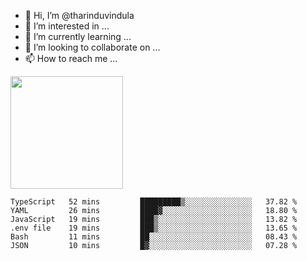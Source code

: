 - 👋 Hi, I’m @tharinduvindula
- 👀 I’m interested in ...
- 🌱 I’m currently learning ...
- 💞️ I’m looking to collaborate on ...
- 📫 How to reach me ...

<!---
tharinduvindula/tharinduvindula is a ✨ special ✨ repository because its `README.md` (this file) appears on your GitHub profile.
You can click the Preview link to take a look at your changes.
--->

<img height="180em" src="https://github-readme-stats.vercel.app/api?username=tharinduvindula&show_icons=true&hide_border=false&&count_private=true&include_all_commits=true" />


<!--START_SECTION:waka-->

```text
TypeScript   52 mins         █████████▒░░░░░░░░░░░░░░░   37.82 %
YAML         26 mins         ████▓░░░░░░░░░░░░░░░░░░░░   18.80 %
JavaScript   19 mins         ███▒░░░░░░░░░░░░░░░░░░░░░   13.82 %
.env file    19 mins         ███▒░░░░░░░░░░░░░░░░░░░░░   13.65 %
Bash         11 mins         ██░░░░░░░░░░░░░░░░░░░░░░░   08.43 %
JSON         10 mins         █▓░░░░░░░░░░░░░░░░░░░░░░░   07.28 %
```

<!--END_SECTION:waka-->
